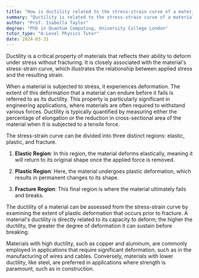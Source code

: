 ```yaml
---
title: "How is ductility related to the stress-strain curve of a material?"
summary: "Ductility is related to the stress-strain curve of a material by measuring its ability to deform without breaking."
author: "Prof. Isabella Taylor"
degree: "PhD in Quantum Computing, University College London"
tutor_type: "A-Level Physics Tutor"
date: 2024-03-31
---
```


Ductility is a critical property of materials that reflects their ability to deform under stress without fracturing. It is closely associated with the material's stress-strain curve, which illustrates the relationship between applied stress and the resulting strain.

When a material is subjected to stress, it experiences deformation. The extent of this deformation that a material can endure before it fails is referred to as its ductility. This property is particularly significant in engineering applications, where materials are often required to withstand various forces. Ductility is typically quantified by measuring either the percentage of elongation or the reduction in cross-sectional area of the material when it is subjected to a tensile force.

The stress-strain curve can be divided into three distinct regions: elastic, plastic, and fracture. 

1. **Elastic Region**: In this region, the material deforms elastically, meaning it will return to its original shape once the applied force is removed.
   
2. **Plastic Region**: Here, the material undergoes plastic deformation, which results in permanent changes to its shape.

3. **Fracture Region**: This final region is where the material ultimately fails and breaks.

The ductility of a material can be assessed from the stress-strain curve by examining the extent of plastic deformation that occurs prior to fracture. A material's ductility is directly related to its capacity to deform; the higher the ductility, the greater the degree of deformation it can sustain before breaking. 

Materials with high ductility, such as copper and aluminum, are commonly employed in applications that require significant deformation, such as in the manufacturing of wires and cables. Conversely, materials with lower ductility, like steel, are preferred in applications where strength is paramount, such as in construction.
    